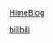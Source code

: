 [HimeBlog](https://princessdreamland.top)

[bilibili](https://space.bilibili.com/2256304/dynamic)




